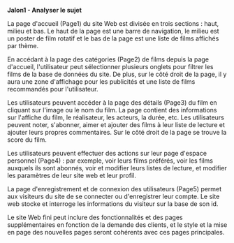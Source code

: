<b>Jalon1 - Analyser le sujet</b>

  La page d'accueil (Page1) du site Web est divisée en trois sections : haut, milieu et bas. Le haut de la page est une barre de navigation, le milieu est un poster de film rotatif et le bas de la page est une liste de films affichés par thème.

  En accédant à la page des catégories (Page2) de films depuis la page d'accueil, l'utilisateur peut sélectionner plusieurs onglets pour filtrer les films de la base de données du site. De plus, sur le côté droit de la page, il y aura une zone d'affichage pour les publicités et une liste de films recommandés pour l'utilisateur.

  Les utilisateurs peuvent accéder à la page des détails (Page3) du film en cliquant sur l'image ou le nom du film. La page contient des informations sur l'affiche du film, le réalisateur, les acteurs, la durée, etc. Les utilisateurs peuvent noter, s'abonner, aimer et ajouter des films à leur liste de lecture et ajouter leurs propres commentaires. Sur le côté droit de la page se trouve la score du film.

  Les utilisateurs peuvent effectuer des actions sur leur page d'espace personnel (Page4) : par exemple, voir leurs films préférés, voir les films auxquels ils sont abonnés, voir et modifier leurs listes de lecture, et modifier les paramètres de leur site web et leur profil.

  La page d'enregistrement et de connexion des utilisateurs (Page5) permet aux visiteurs du site de se connecter ou d'enregistrer leur compte. Le site web stocke et interroge les informations du visiteur sur la base de son id.

  Le site Web fini peut inclure des fonctionnalités et des pages supplémentaires en fonction de la demande des clients, et le style et la mise en page des nouvelles pages seront cohérents avec ces pages principales.
